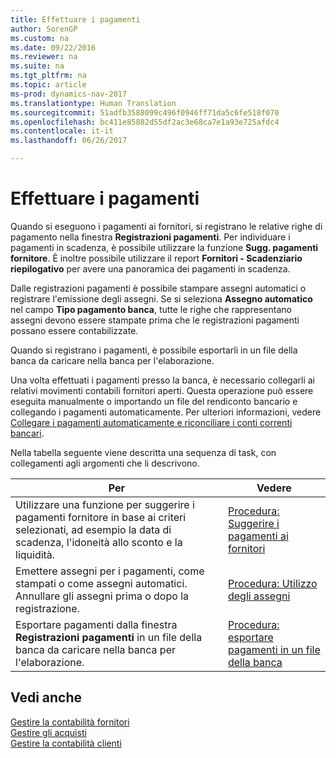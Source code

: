 ```yaml
---
title: Effettuare i pagamenti
author: SorenGP
ms.custom: na
ms.date: 09/22/2016
ms.reviewer: na
ms.suite: na
ms.tgt_pltfrm: na
ms.topic: article
ms-prod: dynamics-nav-2017
ms.translationtype: Human Translation
ms.sourcegitcommit: 51adfb3588099c496f0946ff71da5c6fe518f070
ms.openlocfilehash: bc411e85882d55df2ac3e68ca7e1a93e725afdc4
ms.contentlocale: it-it
ms.lasthandoff: 06/26/2017

---
```


# <a name="make-payments"></a>Effettuare i pagamenti
Quando si eseguono i pagamenti ai fornitori, si registrano le relative righe di pagamento nella finestra **Registrazioni pagamenti**. Per individuare i pagamenti in scadenza, è possibile utilizzare la funzione **Sugg. pagamenti fornitore**. È inoltre possibile utilizzare il report **Fornitori - Scadenziario riepilogativo** per avere una panoramica dei pagamenti in scadenza.

Dalle registrazioni pagamenti è possibile stampare assegni automatici o registrare l'emissione degli assegni. Se si seleziona **Assegno automatico** nel campo **Tipo pagamento banca**, tutte le righe che rappresentano assegni devono essere stampate prima che le registrazioni pagamenti possano essere contabilizzate.

Quando si registrano i pagamenti, è possibile esportarli in un file della banca da caricare nella banca per l'elaborazione.

Una volta effettuati i pagamenti presso la banca, è necessario collegarli ai relativi movimenti contabili fornitori aperti. Questa operazione può essere eseguita manualmente o importando un file del rendiconto bancario e collegando i pagamenti automaticamente. Per ulteriori informazioni, vedere [Collegare i pagamenti automaticamente e riconciliare i conti correnti bancari](receivables-apply-payments-auto-reconcile-bank-accounts.md).

Nella tabella seguente viene descritta una sequenza di task, con collegamenti agli argomenti che li descrivono.

|Per |Vedere |
|---|----|
|Utilizzare una funzione per suggerire i pagamenti fornitore in base ai criteri selezionati, ad esempio la data di scadenza, l'idoneità allo sconto e la liquidità.|[Procedura: Suggerire i pagamenti ai fornitori](payables-how-suggest-vendor-payments.md)|
|Emettere assegni per i pagamenti, come stampati o come assegni automatici. Annullare gli assegni prima o dopo la registrazione.|[Procedura: Utilizzo degli assegni](payables-how-work-checks.md)|
|Esportare pagamenti dalla finestra **Registrazioni pagamenti** in un file della banca da caricare nella banca per l'elaborazione.|[Procedura: esportare pagamenti in un file della banca](payables-how-export-payments-bank-file.md)|

## <a name="see-also"></a>Vedi anche
[Gestire la contabilità fornitori](payables-manage-payables.md)  
[Gestire gli acquisti](purchasing-manage-purchasing.md)  
[Gestire la contabilità clienti](receivables-manage-receivables.md)

